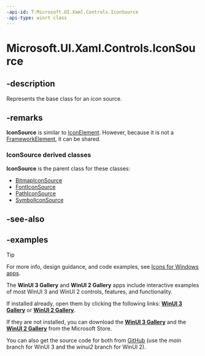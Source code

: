 ```yaml
---
-api-id: T:Microsoft.UI.Xaml.Controls.IconSource
-api-type: winrt class
---
```

<!-- Class syntax.
public class IconSource : DependencyObject, DependencyObject
-->

# Microsoft.UI.Xaml.Controls.IconSource

## -description

Represents the base class for an icon source.

## -remarks

**IconSource** is similar to [IconElement](/uwp/api/windows.ui.xaml.controls.iconelement). However, because it is not a [FrameworkElement](/uwp/api/windows.ui.xaml.frameworkelement), it can be shared.

### IconSource derived classes

**IconSource** is the parent class for these classes:

+ [BitmapIconSource](bitmapiconsource.md)
+ [FontIconSource](fonticonsource.md)
+ [PathIconSource](pathiconsource.md)
+ [SymbolIconSource](symboliconsource.md)

## -see-also

## -examples

> [!TIP]
> For more info, design guidance, and code examples, see [Icons for Windows apps](/windows/apps/design/style/icons).
>
> The **WinUI 3 Gallery** and **WinUI 2 Gallery** apps include interactive examples of most WinUI 3 and WinUI 2 controls, features, and functionality.
>
> If installed already, open them by clicking the following links: [**WinUI 3 Gallery**](winui3gallery:/item/IconElement) or [**WinUI 2 Gallery**](winui2gallery:/item/IconElement).
>
> If they are not installed, you can download the [**WinUI 3 Gallery**](https://www.microsoft.com/p/winui-3-controls-gallery/9p3jfpwwdzrc) and the [**WinUI 2 Gallery**](https://www.microsoft.com/p/xaml-controls-gallery/9msvh128x2zt) from the Microsoft Store.
>
> You can also get the source code for both from [GitHub](https://github.com/Microsoft/WinUI-Gallery) (use the *main* branch for WinUI 3 and the *winui2* branch for WinUI 2).
